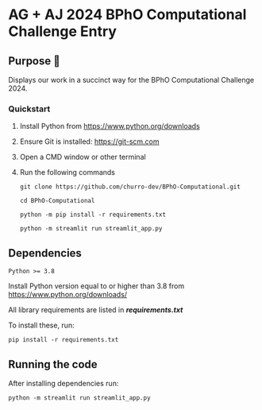 # AG + AJ 2024 BPhO Computational Challenge Entry

## Purpose 🥇

Displays our work in a succinct way for the BPhO Computational Challenge 2024.

### Quickstart
1. Install Python from https://www.python.org/downloads
2. Ensure Git is installed: https://git-scm.com
3. Open a CMD window or other terminal
4. Run the following commands
   
    ```git clone https://github.com/churro-dev/BPhO-Computational.git```

    ```cd BPhO-Computational```

    ```python -m pip install -r requirements.txt```

    ```python -m streamlit run streamlit_app.py```




## Dependencies

`Python >= 3.8`

Install Python version equal to or higher than 3.8 from https://www.python.org/downloads/

All library requirements are listed in ***requirements.txt***

To install these, run:

`pip install -r requirements.txt`

## Running the code

After installing dependencies run:

`python -m streamlit run streamlit_app.py`
